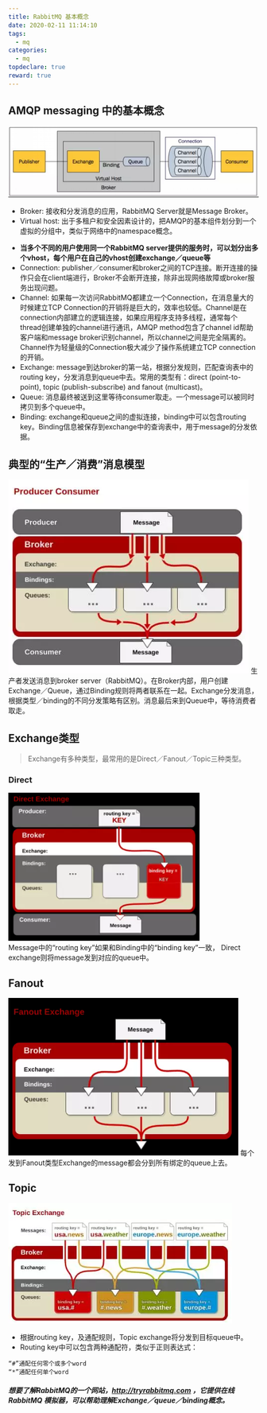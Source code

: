 ```yaml
---
title: RabbitMQ 基本概念
date: 2020-02-11 11:14:10
tags:
  - mq
categories:
  - mq
topdeclare: true
reward: true
---
```


## AMQP messaging 中的基本概念

![整体模型](./imgs/20160310091724939.png)
- Broker: 接收和分发消息的应用，RabbitMQ Server就是Message Broker。
- Virtual host: 出于多租户和安全因素设计的，把AMQP的基本组件划分到一个虚拟的分组中，类似于网络中的namespace概念。

<!--more-->

  - __当多个不同的用户使用同一个RabbitMQ server提供的服务时，可以划分出多个vhost，每个用户在自己的vhost创建exchange／queue等__
- Connection: publisher／consumer和broker之间的TCP连接。断开连接的操作只会在client端进行，Broker不会断开连接，除非出现网络故障或broker服务出现问题。
- Channel: 如果每一次访问RabbitMQ都建立一个Connection，在消息量大的时候建立TCP Connection的开销将是巨大的，效率也较低。Channel是在connection内部建立的逻辑连接，如果应用程序支持多线程，通常每个thread创建单独的channel进行通讯，AMQP method包含了channel id帮助客户端和message broker识别channel，所以channel之间是完全隔离的。Channel作为轻量级的Connection极大减少了操作系统建立TCP connection的开销。
- Exchange: message到达broker的第一站，根据分发规则，匹配查询表中的routing key，分发消息到queue中去。常用的类型有：direct (point-to-point), topic (publish-subscribe) and fanout (multicast)。
- Queue: 消息最终被送到这里等待consumer取走。一个message可以被同时拷贝到多个queue中。
- Binding: exchange和queue之间的虚拟连接，binding中可以包含routing key。Binding信息被保存到exchange中的查询表中，用于message的分发依据。

## 典型的“生产／消费”消息模型
![生产消费者模型](./imgs/20160310091838945.png)
生产者发送消息到broker server（RabbitMQ）。在Broker内部，用户创建Exchange／Queue，通过Binding规则将两者联系在一起。Exchange分发消息，根据类型／binding的不同分发策略有区别。消息最后来到Queue中，等待消费者取走。
## Exchange类型
> Exchange有多种类型，最常用的是Direct／Fanout／Topic三种类型。

### Direct
![exchange类型](./imgs/20160310091854457.png)  
Message中的“routing key”如果和Binding中的“binding key”一致， Direct exchange则将message发到对应的queue中。

## Fanout
![Fanout](./imgs/20160310091909055.png)
每个发到Fanout类型Exchange的message都会分到所有绑定的queue上去。

## Topic

![Topic](./imgs/20160310091924023.png)
- 根据routing key，及通配规则，Topic exchange将分发到目标queue中。
- Routing key中可以包含两种通配符，类似于正则表达式：
```
“#”通配任何零个或多个word
“*”通配任何单个word
```

##### 想要了解RabbitMQ的一个网站，http://tryrabbitmq.com ，它提供在线RabbitMQ 模拟器，可以帮助理解Exchange／queue／binding概念。
